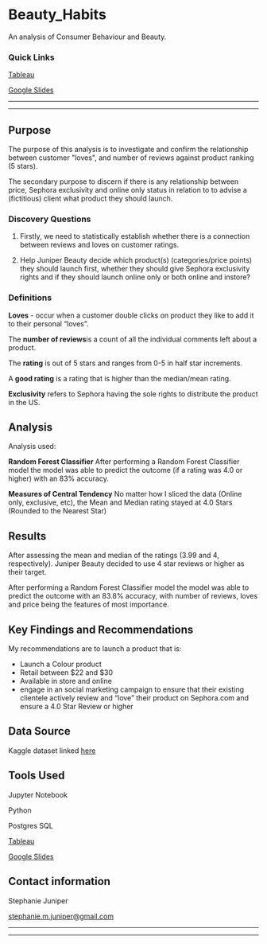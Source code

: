# Beauty_Habits
An analysis of Consumer Behaviour and Beauty.

### Quick Links
<a href= "https://public.tableau.com/app/profile/stephanie.m.juniper/viz/Beauty_Habits/Dashboard?publish=yes">Tableau</a>

<a href="https://docs.google.com/presentation/d/1zr0W1Iv2qmGYfFx5AMV01Xqiyhh5T5i6xiDZygsXNxc/edit#slide=id.gf540ed207d_1_8">Google Slides</a>



---
---

## Purpose
The purpose of this analysis is to investigate and confirm the relationship between customer "loves", and number of reviews against product ranking (5 stars).

The secondary purpose to discern if there is any relationship between price, Sephora exclusivity and online only status in relation to to advise a (fictitious) client what product they should launch.

### Discovery Questions
1. Firstly, we need to statistically establish whether there is a connection between reviews and loves on customer ratings. 

2. Help Juniper Beauty decide which product(s) (categories/price points) they should launch first, whether they should give Sephora exclusivity rights and if they should launch online only or both online and instore?



### Definitions
<b>Loves</b> - occur when a customer double clicks on product they like to add it to their personal “loves”.

The <b>number of reviews</b>is a count of all the individual comments left about a product.

The <b>rating</b> is out of 5 stars and ranges from 0-5 in half star increments.

A <b>good rating</b> is a rating that is higher than the median/mean rating.

<b>Exclusivity</b> refers to Sephora having the sole rights to distribute the product in the US.

## Analysis

Analysis used:

<b>Random Forest Classifier</b>
After performing a Random Forest Classifier model the model was able to predict the outcome (if a rating was 4.0 or higher) with an 83% accuracy.

<b>Measures of Central Tendency</b>
No matter how I sliced the data (Online only, exclusive, etc), the Mean and Median rating stayed at 4.0 Stars (Rounded to the Nearest Star)

## Results
After assessing the mean and median of the ratings (3.99 and 4, respectively). Juniper Beauty decided to use 4 star reviews or higher as their target.

After performing a Random Forest Classifier model the model was able to predict the outcome with an 83.8% accuracy,  with number of reviews, loves and price being the features of most importance. 


## Key Findings and Recommendations
My recommendations are to launch a product that is:
- Launch a Colour product 
- Retail between $22 and $30
- Available in store and online
- engage in an social marketing campaign to ensure that their existing clientele actively review and “love” their product on Sephora.com and ensure a 4.0 Star Review or higher



## Data Source
Kaggle dataset linked <a href="https://www.kaggle.com/raghadalharbi/all-products-available-on-sephora-website">here</a>


## Tools Used
Jupyter Notebook

Python

Postgres SQL

<a href= "https://public.tableau.com/app/profile/stephanie.m.juniper/viz/Beauty_Habits/Dashboard?publish=yes">Tableau</a>

<a href="https://docs.google.com/presentation/d/1zr0W1Iv2qmGYfFx5AMV01Xqiyhh5T5i6xiDZygsXNxc/edit#slide=id.gf540ed207d_1_8">Google Slides</a>

## Contact information
Stephanie Juniper


stephanie.m.juniper@gmail.com


---
---
